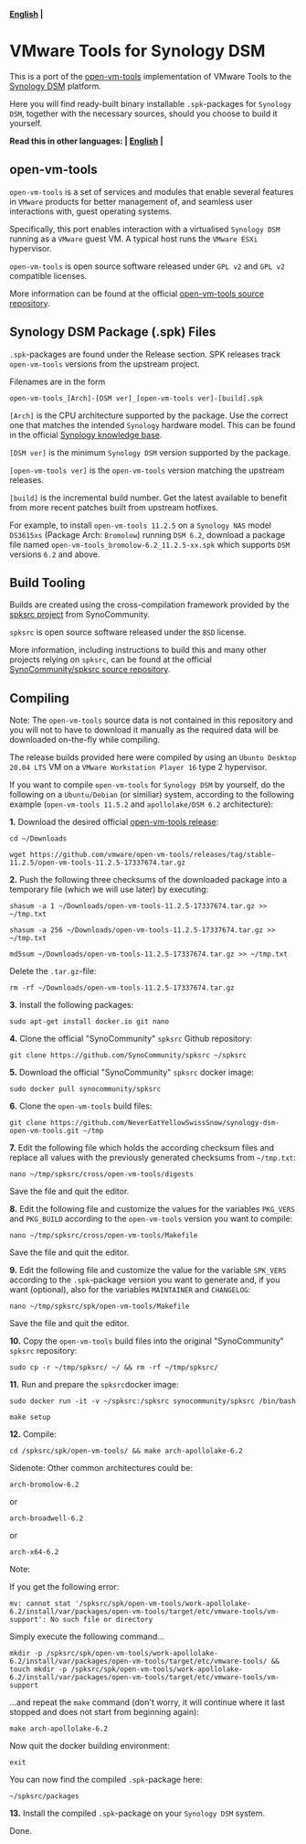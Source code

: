 **[English](README.md) |**

# VMware Tools for Synology DSM

This is a port of the [open-vm-tools](https://github.com/vmware/open-vm-tools) implementation of VMware Tools to the [Synology DSM](https://www.synology.com/en-global/dsm) platform.

Here you will find ready-built binary installable `.spk`-packages for `Synology DSM`, together with the necessary sources, should you choose to build it yourself.

**Read this in other languages: | [English](README.md) |**

## open-vm-tools

`open-vm-tools` is a set of services and modules that enable several features in `VMware` products for better management of, and seamless user interactions with, guest operating systems.

Specifically, this port enables interaction with a virtualised `Synology DSM` running as a `VMware` guest VM. A typical host runs the `VMware ESXi` hypervisor.

`open-vm-tools` is open source software released under `GPL v2` and `GPL v2` compatible licenses.

More information can be found at the official [open-vm-tools source repository](https://github.com/vmware/open-vm-tools).

## Synology DSM Package (.spk) Files

`.spk`-packages are found under the Release section. SPK releases track `open-vm-tools` versions from the upstream project.

Filenames are in the form

```
open-vm-tools_[Arch]-[DSM ver]_[open-vm-tools ver]-[build].spk
```

`[Arch]` is the CPU architecture supported by the package. Use the correct one that matches the intended `Synology` hardware model. This can be found in the official [Synology knowledge base](https://www.synology.com/en-global/knowledgebase/DSM/tutorial/Compatibility_Peripherals/What_kind_of_CPU_does_my_NAS_have).

`[DSM ver]` is the minimum `Synology DSM` version supported by the package.

`[open-vm-tools ver]` is the `open-vm-tools` version matching the upstream releases.

`[build]` is the incremental build number. Get the latest available to benefit from more recent patches built from upstream hotfixes.

For example, to install `open-vm-tools 11.2.5` on a `Synology NAS` model `DS3615xs` (Package Arch: `Bromolow`) running `DSM 6.2`, download a package file named `open-vm-tools_bromolow-6.2_11.2.5-xx.spk` which supports `DSM` versions `6.2` and above.

## Build Tooling

Builds are created using the cross-compilation framework provided by the [spksrc project](https://github.com/SynoCommunity/spksrc) from SynoCommunity.

`spksrc` is open source software released under the `BSD` license.

More information, including instructions to build this and many other projects relying on `spksrc`, can be found at the official [SynoCommunity/spksrc source repository](https://github.com/SynoCommunity/spksrc).

## Compiling

Note: The `open-vm-tools` source data is not contained in this repository and you will not to have to download it manually as the required data will be downloaded on-the-fly while compiling.

The release builds provided here were compiled by using an `Ubuntu Desktop 20.04 LTS` VM on a `VMware Workstation Player 16` type 2 hypervisor.

If you want to compile `open-vm-tools` for `Synology DSM` by yourself, do the following on a `Ubuntu/Debian` (or similiar) system, according to the following example (`open-vm-tools 11.5.2` and `apollolake/DSM 6.2` architecture):

**1.** Download the desired official [open-vm-tools release](https://github.com/vmware/open-vm-tools/releases/):

`cd ~/Downloads`

`wget https://github.com/vmware/open-vm-tools/releases/tag/stable-11.2.5/open-vm-tools-11.2.5-17337674.tar.gz`

**2.** Push the following three checksums of the downloaded package into a temporary file (which we will use later)  by executing:

`shasum -a 1 ~/Downloads/open-vm-tools-11.2.5-17337674.tar.gz >> ~/tmp.txt`

`shasum -a 256 ~/Downloads/open-vm-tools-11.2.5-17337674.tar.gz >> ~/tmp.txt`

`md5sum ~/Downloads/open-vm-tools-11.2.5-17337674.tar.gz >> ~/tmp.txt`

Delete the `.tar.gz`-file:

`rm -rf ~/Downloads/open-vm-tools-11.2.5-17337674.tar.gz`

**3.** Install the following packages:

`sudo apt-get install docker.io git nano`

**4.** Clone the official "SynoCommunity" `spksrc` Github repository:

`git clone https://github.com/SynoCommunity/spksrc ~/spksrc`

**5.** Download the official "SynoCommunity" `spksrc` docker image:

`sudo docker pull synocommunity/spksrc`

**6.** Clone the `open-vm-tools` build files:

`git clone https://github.com/NeverEatYellowSwissSnow/synology-dsm-open-vm-tools.git ~/tmp`

**7.** Edit the following file which holds the according checksum files and replace all values with the previously generated checksums from `~/tmp.txt`:

`nano ~/tmp/spksrc/cross/open-vm-tools/digests`

Save the file and quit the editor.

**8.** Edit the following file and customize the values for the variables `PKG_VERS` and `PKG_BUILD` according to the `open-vm-tools` version you want to compile:

`nano ~/tmp/spksrc/cross/open-vm-tools/Makefile`

Save the file and quit the editor.

**9.** Edit the following file and customize the value for the variable `SPK_VERS` according to the `.spk`-package version you want to generate and, if you want (optional), also for the variables `MAINTAINER` and `CHANGELOG`:

`nano ~/tmp/spksrc/spk/open-vm-tools/Makefile`

Save the file and quit the editor.

**10.** Copy the `open-vm-tools` build files into the original "SynoCommunity" `spksrc` repository:

`sudo cp -r ~/tmp/spksrc/ ~/ && rm -rf ~/tmp/spksrc/`

**11.** Run and prepare the `spksrc`docker image:

`sudo docker run -it -v ~/spksrc:/spksrc synocommunity/spksrc /bin/bash`

`make setup`

**12.** Compile:

`cd /spksrc/spk/open-vm-tools/ && make arch-apollolake-6.2`

Sidenote: Other common architectures could be:

`arch-bromolow-6.2`

or

`arch-broadwell-6.2`

or

`arch-x64-6.2`

Note:

If you get the following error:

`mv: cannot stat '/spksrc/spk/open-vm-tools/work-apollolake-6.2/install/var/packages/open-vm-tools/target/etc/vmware-tools/vm-support': No such file or directory`

Simply execute the following command...

`mkdir -p /spksrc/spk/open-vm-tools/work-apollolake-6.2/install/var/packages/open-vm-tools/target/etc/vmware-tools/ && touch mkdir -p /spksrc/spk/open-vm-tools/work-apollolake-6.2/install/var/packages/open-vm-tools/target/etc/vmware-tools/vm-support`

...and repeat the `make` command (don't worry, it will continue where it last stopped and does not start from beginning again):

`make arch-apollolake-6.2`

Now quit the docker building environment:

`exit`

You can now find the compiled `.spk`-package here:

`~/spksrc/packages`

**13.** Install the compiled `.spk`-package on your `Synology DSM` system.

Done.
